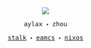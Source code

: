 <!--
**aylax/aylax** is a ✨ _special_ ✨ repository because its `README.md` (this file) appears on your GitHub profile.

Here are some ideas to get you started:

- 🔭 I’m currently working on ...
- 🌱 I’m currently learning ...
- 👯 I’m looking to collaborate on ...
- 🤔 I’m looking for help with ...
- 💬 Ask me about ...
- 📫 How to reach me: ...
- 😄 Pronouns: ...
- ⚡ Fun fact: ...
-->

<div align="center">
  <img src="https://cdn.jsdelivr.net/gh/aylax/cdn@master/img/avatar/cats-girl.jpeg">
</div>

<p align="center">
  <samp>aylax 🞘 zhou</samp>
</p>

<p align="center">
  <samp>
    <a href="https://gitstalk.netlify.app/aylax">stalk</a> 🞘
    <a href="https://github.com/aylax/dothub.emacs">eamcs</a> 🞘 
    <a href="https://github.com/aylax/desktop">nixos</a>
  <samp>
</p>

